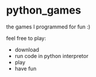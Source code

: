 # python_games
the games I programmed for fun :)

feel free to play: 

- download
- run code in python interpretor
- play
- have fun
